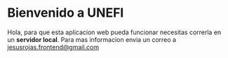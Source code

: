 # Bienvenido a UNEFI
<p>Hola, para que esta aplicacion web pueda funcionar necesitas correrla en un <b>servidor local</b>. Para mas informacion envia un correo a <a href="mailto:jesusrojas.frontend@gmail.com" target="_blanck">jesusrojas.frontend@gmail.com</a></p>
